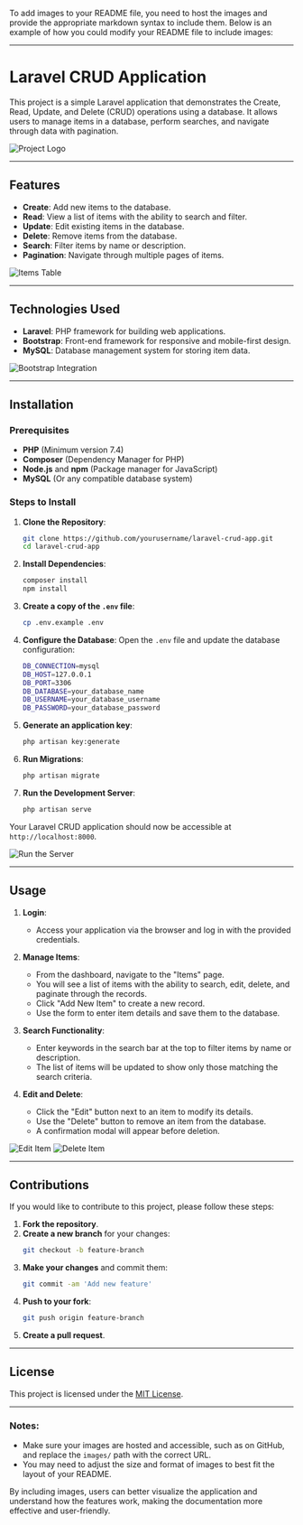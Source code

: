 To add images to your README file, you need to host the images and provide the appropriate markdown syntax to include them. Below is an example of how you could modify your README file to include images:

---

# Laravel CRUD Application

This project is a simple Laravel application that demonstrates the Create, Read, Update, and Delete (CRUD) operations using a database. It allows users to manage items in a database, perform searches, and navigate through data with pagination. 

![Project Logo](images/logo.png)

---

## **Features**

- **Create**: Add new items to the database.
- **Read**: View a list of items with the ability to search and filter.
- **Update**: Edit existing items in the database.
- **Delete**: Remove items from the database.
- **Search**: Filter items by name or description.
- **Pagination**: Navigate through multiple pages of items.

![Items Table](images/items-table.png)

---

## **Technologies Used**

- **Laravel**: PHP framework for building web applications.
- **Bootstrap**: Front-end framework for responsive and mobile-first design.
- **MySQL**: Database management system for storing item data.

![Bootstrap Integration](images/bootstrap-integration.png)

---

## **Installation**

### **Prerequisites**

- **PHP** (Minimum version 7.4)
- **Composer** (Dependency Manager for PHP)
- **Node.js** and **npm** (Package manager for JavaScript)
- **MySQL** (Or any compatible database system)

### **Steps to Install**

1. **Clone the Repository**:
   ```bash
   git clone https://github.com/yourusername/laravel-crud-app.git
   cd laravel-crud-app
   ```

2. **Install Dependencies**:
   ```bash
   composer install
   npm install
   ```

3. **Create a copy of the `.env` file**:
   ```bash
   cp .env.example .env
   ```

4. **Configure the Database**:
   Open the `.env` file and update the database configuration:
   ```bash
   DB_CONNECTION=mysql
   DB_HOST=127.0.0.1
   DB_PORT=3306
   DB_DATABASE=your_database_name
   DB_USERNAME=your_database_username
   DB_PASSWORD=your_database_password
   ```

5. **Generate an application key**:
   ```bash
   php artisan key:generate
   ```

6. **Run Migrations**:
   ```bash
   php artisan migrate
   ```

7. **Run the Development Server**:
   ```bash
   php artisan serve
   ```

Your Laravel CRUD application should now be accessible at `http://localhost:8000`.

![Run the Server](images/run-server.png)

---

## **Usage**

1. **Login**:
   - Access your application via the browser and log in with the provided credentials.

2. **Manage Items**:
   - From the dashboard, navigate to the "Items" page.
   - You will see a list of items with the ability to search, edit, delete, and paginate through the records.
   - Click "Add New Item" to create a new record.
   - Use the form to enter item details and save them to the database.

3. **Search Functionality**:
   - Enter keywords in the search bar at the top to filter items by name or description.
   - The list of items will be updated to show only those matching the search criteria.

4. **Edit and Delete**:
   - Click the "Edit" button next to an item to modify its details.
   - Use the "Delete" button to remove an item from the database.
   - A confirmation modal will appear before deletion.

![Edit Item](images/edit-item.png)
![Delete Item](images/delete-item.png)

---

## **Contributions**

If you would like to contribute to this project, please follow these steps:

1. **Fork the repository**.
2. **Create a new branch** for your changes:
   ```bash
   git checkout -b feature-branch
   ```
3. **Make your changes** and commit them:
   ```bash
   git commit -am 'Add new feature'
   ```
4. **Push to your fork**:
   ```bash
   git push origin feature-branch
   ```
5. **Create a pull request**.

---

## **License**

This project is licensed under the [MIT License](LICENSE).

---

### **Notes**:
- Make sure your images are hosted and accessible, such as on GitHub, and replace the `images/` path with the correct URL.
- You may need to adjust the size and format of images to best fit the layout of your README.

By including images, users can better visualize the application and understand how the features work, making the documentation more effective and user-friendly.